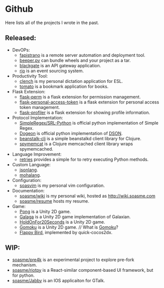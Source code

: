 # Github

Here lists all of the projects I wrote in the past.

## Released:

- DevOPs:
    - [fapistrano](https://github.com/liwushuo/fapistrano) is a remote server automation
      and deployment tool.
    - [beeper.py](https://github.com/soasme/beeper.py) can bundle wheels and your project
      as a tar.
    - [blackgate](https://github.com/soasme/blackgate) is an API gateway application.
    - [rio](https://github.com/soasme/rio) is an event sourcing system.
- Productivity Tool:
    - [clench](https://github.com/soasme/clench) is my personal dictation application for ESL.
    - [tomato](https://github.com/soasme/tomato) is a bookmark application for books.
- Flask Extension:
    - [flask-perm](https://github.com/soasme/flask-perm) is a flask extension for permission
      management.
    - [flask-personal-access-token](https://github.com/soasme/flask-personal-access-token) is
      a flask extension for personal access token management.
    - [flask-profiler](https://github.com/soasme/flask-profiler) is a flask extension for
      showing profile information.
- Protocol Implementation:
    - [SimpleRegex/SRL-Python](https://github.com/SimpleRegex/SRL-Python) is official
      python implementation of Simple Regex.
    - [Dogeon](https://github.com/soasme/dogeon) is official python implementation of
      [DSON](https://vpzomtrrfrt.github.io/DSON/).
    - [beanstalk-clj](https://github.com/soasme/beanstalk-clj) is a simple beanstalkd
      client library for Clojure.
    - [spymemcat](https://github.com/soasme/spymemcat) is a Clojure memcached client
      library wraps spymemcached.
- Language Improvement:
    - [retries](https://github.com/soasme/retries) provides a simple for to retry executing
      Python methods.
- Custom Language:
    - [jsonlang](https://github.com/soasme/jsonlang).
    - [mohalang](https://github.com/mohalang/moha).
- Configuration:
    - [soasvim](https://github.com/soasme/soasvim) is my personal vim configuration.
- Documentation:
    - [soasme/wiki](https://github.com/soasme/wiki) is my personal wiki, hosted as
      http://wiki.soasme.com
    - [soasme/resume](https://github.com/soasme/resume) hosts my resume.
- Game:
    - [Pong](https://github.com/soasme/Pong) is a Unity 2D game.
    - [Galaga](https://github.com/soasme/Galaga) is a Unity 2D game implementation of Galaxian.
    - [HoldOnFor20Seconds](https://github.com/soasme/HoldOnFor20Seconds) is a Unity 2D game.
    - [Gomoku](https://github.com/soasme/Gomoku) is a Unity 2D game. // What is [Gomoku](https://en.wikipedia.org/wiki/Gomoku)?
    - [Flappy Bird](https://github.com/soasme/FlappyBird), implemented by quick-cocos2dx.

## WIP:

- [soasme/pre4k](https://github.com/soasme/pre4k) is an experimental project to explore pre-fork mechanism.
- [soasme/riotpy](https://github.com/soasme/riotpy) is a React-similar component-based UI framework, but for python.
- [soasme/Jabby](https://github.com/soasme/Jabby) is an IOS applicaiton for GTalk.
